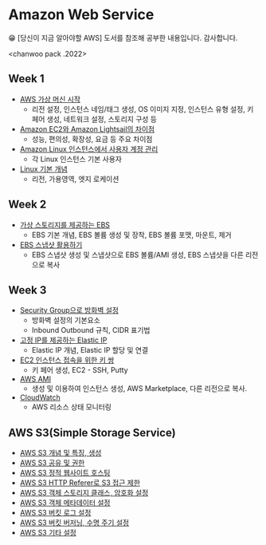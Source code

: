 # Amazon Web Service
<aside>
😁 [당신이 지금 알아야할 AWS] 도서를 참조해 공부한 내용입니다. 감사합니다.
</aside>

<chanwoo pack .2022>

## Week 1

- [AWS 가상 머신 시작](https://github.com/chanW-pack/aws_study/blob/main/Week%201/1_1%20Linux%20%EA%B0%80%EC%83%81%EB%A8%B8%EC%8B%A0%20%EC%8B%9C%EC%9E%91.md)
  - 리전 설정, 인스턴스 네임/태그 생성, OS 이미지 지정, 인스턴스 유형 설정, 키 페어 생성, 네트워크 설정, 스토리지 구성 등 
- [Amazon EC2와 Amazon Lightsail의 차이점](https://github.com/chanW-pack/aws_study/blob/main/Week%201/1_2%20Amazon%20EC2%EC%99%80%20Amazon%20Lightsail%EC%9D%98%20%EC%B0%A8%EC%9D%B4%EC%A0%90.md) 
  - 성능, 편의성, 확장성, 요금 등 주요 차이점
- [Amazon Linux 인스턴스에서 사용자 계정 관리](https://github.com/chanW-pack/aws_study/blob/main/Week%201/1_3%20Amazon%20Linux%20%EC%9D%B8%EC%8A%A4%ED%84%B4%EC%8A%A4%EC%97%90%EC%84%9C%20%EC%82%AC%EC%9A%A9%EC%9E%90%20%EA%B3%84%EC%A0%95%20%EA%B4%80%EB%A6%AC.md)
  - 각 Linux 인스턴스 기본 사용자
- [Linux 기본 개념](https://github.com/chanW-pack/aws_study/blob/main/Week%201/1_4%20AWS%20%EA%B8%B0%EB%B3%B8%EA%B0%9C%EB%85%90.md) 
  - 리전, 가용영역, 엣지 로케이션

## Week 2

- [가상 스토리지를 제공하는 EBS](https://github.com/chanW-pack/aws_study/blob/main/Week%202/2_1%20%EA%B0%80%EC%83%81%20%EC%8A%A4%ED%86%A0%EB%A6%AC%EC%A7%80%EB%A5%BC%20%EC%A0%9C%EA%B3%B5%ED%95%98%EB%8A%94%20EBS.md)
	- EBS 기본 개념, EBS 볼륨 생성 및 장착, EBS 볼륨 포맷, 마운트, 제거
- [EBS 스냅샷 활용하기](https://github.com/chanW-pack/aws_study/blob/main/Week%202/2_2%20EBS%20%EC%8A%A4%EB%83%85%EC%83%B7%20%ED%99%9C%EC%9A%A9%ED%95%98%EA%B8%B0.md)
	- EBS 스냅샷 생성 및 스냅샷으로 EBS 볼륨/AMI 생성, EBS 스냅샷을 다른 리전으로 복사

## Week 3

- [Security Group으로 방화벽 설정](https://github.com/chanW-pack/aws_study/blob/main/Week%203/3_1%20Security%20Group%EC%9C%BC%EB%A1%9C%20%EB%B0%A9%ED%99%94%EB%B2%BD%20%EC%84%A4%EC%A0%95%ED%95%98%EA%B8%B0.md) 
  - 방화벽 설정의 기본요소
  - Inbound Outbound 규칙, CIDR 표기법	
- [고정 IP를 제공하는 Elastic IP](https://github.com/chanW-pack/aws_study/blob/main/Week%203/3_2%20%EA%B3%A0%EC%A0%95%20IP%EB%A5%BC%20%EC%A0%9C%EA%B3%B5%ED%95%98%EB%8A%94%20Elastic%20IP.md)
	- Elastic IP 개념, Elastic IP 할당 및 연결 
- [EC2 인스턴스 접속을 위한 키 쌍](https://github.com/chanW-pack/aws_study/blob/main/Week%203/3_3%20EC2%20%EC%9D%B8%EC%8A%A4%ED%84%B4%EC%8A%A4%20%EC%A0%91%EC%86%8D%EC%9D%84%20%EC%9C%84%ED%95%9C%20%ED%82%A4%20%EC%8C%8D.md)
	- 키 페어 생성, EC2 - SSH, Putty 
- [AWS AMI](https://github.com/chanW-pack/aws_study/blob/main/Week%203/3_4%20AWS%20AMI%20(%EC%83%9D%EC%84%B1%20%EB%B0%8F%20%EC%9D%B4%EC%9A%A9%ED%95%98%EC%97%AC%20%EC%9D%B8%EC%8A%A4%ED%84%B4%EC%8A%A4%20%EC%83%9D%EC%84%B1).md)
	- 생성 및 이용하여 인스턴스 생성, AWS Marketplace, 다른 리전으로 복사.
- [CloudWatch](https://github.com/chanW-pack/aws_study/blob/main/Week%203/3_5%20CloudWatch%20(AWS%20%EB%A6%AC%EC%86%8C%EC%8A%A4%20%EC%83%81%ED%83%9C%20%EB%AA%A8%EB%8B%88%ED%84%B0%EB%A7%81).md)
	- AWS 리소스 상태 모니터링
	
## AWS S3(Simple Storage Service)
- [AWS S3 개념 및 특징, 생성](https://github.com/chanW-pack/aws_study/blob/main/AWS%20S3/1_%20AWS%20S3(Simple%20Storage%20Service).md)
- [AWS S3 공유 및 권한](https://github.com/chanW-pack/aws_study/blob/main/AWS%20S3/2_%20AWS%20S3%20%EA%B3%B5%EC%9C%A0%20%EB%B0%8F%20%EA%B6%8C%ED%95%9C.md)
- [AWS S3 정적 웹사이트 호스팅](https://github.com/chanW-pack/aws_study/blob/main/AWS%20S3/3_%20AWS%20S3%20%EC%8B%AC%ED%99%94%20(%EC%A0%95%EC%A0%81%20%EC%9B%B9%EC%82%AC%EC%9D%B4%ED%8A%B8%20%ED%98%B8%EC%8A%A4%ED%8C%85).md)
- [AWS S3 HTTP Referer로 S3 접근 제한](https://github.com/chanW-pack/aws_study/blob/main/AWS%20S3/4_%20AWS%20S3%20%EC%8B%AC%ED%99%94%20(HTTP%20Referer%EB%A1%9C%20S3%20%EC%A0%91%EA%B7%BC%20%EC%A0%9C%ED%95%9C).md)
- [AWS S3 객체 스토리지 클래스, 암호화 설정](https://github.com/chanW-pack/aws_study/blob/main/AWS%20S3/5_%20AWS%20S3%20%EA%B0%9D%EC%B2%B4%20%EC%8A%A4%ED%86%A0%EB%A6%AC%EC%A7%80%20%ED%81%B4%EB%9E%98%EC%8A%A4%2C%20%EC%95%94%ED%98%B8%ED%99%94%20%EC%84%A4%EC%A0%95.md)
- [AWS S3 객체 메타데이터 설정](https://github.com/chanW-pack/aws_study/blob/main/AWS%20S3/6_%20AWS%20S3%20%EA%B0%9D%EC%B2%B4%20%EB%A9%94%ED%83%80%EB%8D%B0%EC%9D%B4%ED%84%B0%20%EC%84%A4%EC%A0%95.md)
- [AWS S3 버킷 로그 설정](https://github.com/chanW-pack/aws_study/blob/main/AWS%20S3/7_%20AWS%20S3%20%EB%B2%84%ED%82%B7%20%EB%A1%9C%EA%B7%B8%20%EC%84%A4%EC%A0%95.md)
- [AWS S3 버킷 버저닝, 수명 주기 설정](https://github.com/chanW-pack/aws_study/blob/main/AWS%20S3/8_%20AWS%20S3%20%EB%B2%84%ED%82%B7%20%EB%B2%84%EC%A0%80%EB%8B%9D%2C%20%EC%88%98%EB%AA%85%20%EC%A3%BC%EA%B8%B0%20%EC%84%A4%EC%A0%95.md)
- [AWS S3 기타 설정](https://github.com/chanW-pack/aws_study/blob/main/AWS%20S3/9_%20AWS%20S3%20%EA%B8%B0%ED%83%80%20%EC%84%A4%EC%A0%95.md)

